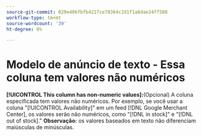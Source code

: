 ```yaml
---
source-git-commit: 029e406fbfb4217ce78364c2d1f1a6dae24ff588
workflow-type: tm+mt
source-wordcount: '39'
ht-degree: 0%

---
```

# Modelo de anúncio de texto - Essa coluna tem valores não numéricos

**[!UICONTROL This column has non-numeric values]:**(Opcional) A coluna especificada tem valores não numéricos. Por exemplo, se você usar a coluna &quot;[!UICONTROL Availability]&quot; em um feed [!DNL Google Merchant Center], os valores serão não numéricos, como &quot;[!DNL in stock]&quot; e &quot;[!DNL out of stock].&quot; **Observação:** os valores baseados em texto não diferenciam maiúsculas de minúsculas.
